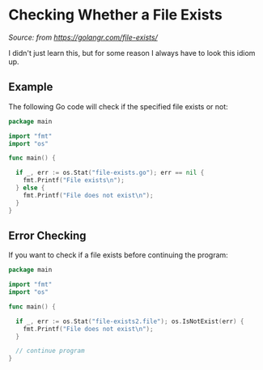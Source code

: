 # Checking Whether a File Exists

_Source: from https://golangr.com/file-exists/_

I didn't just learn this, but for some reason I always have to look this idiom up.

## Example

The following Go code will check if the specified file exists or not:

```go
package main

import "fmt"
import "os"

func main() {

  if _, err := os.Stat("file-exists.go"); err == nil {
    fmt.Printf("File exists\n");  
  } else {
    fmt.Printf("File does not exist\n");  
  }
}
```

## Error Checking

If you want to check if a file exists before continuing the program:

```go
package main

import "fmt"
import "os"

func main() {

  if _, err := os.Stat("file-exists2.file"); os.IsNotExist(err) {
    fmt.Printf("File does not exist\n");  
  }

  // continue program
}
```
